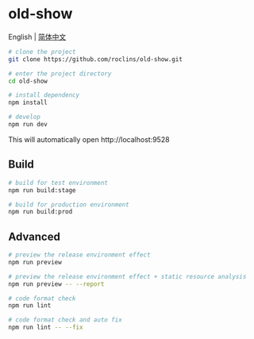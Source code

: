 # old-show

English | [简体中文](./README-zh.md)

```bash
# clone the project
git clone https://github.com/roclins/old-show.git

# enter the project directory
cd old-show

# install dependency
npm install

# develop
npm run dev
```

This will automatically open http://localhost:9528

## Build

```bash
# build for test environment
npm run build:stage

# build for production environment
npm run build:prod
```

## Advanced

```bash
# preview the release environment effect
npm run preview

# preview the release environment effect + static resource analysis
npm run preview -- --report

# code format check
npm run lint

# code format check and auto fix
npm run lint -- --fix
```

